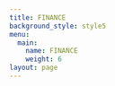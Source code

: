 ```yaml
---
title: FINANCE
background_style: style5
menu:
  main:
    name: FINANCE
    weight: 6
layout: page
---
```


